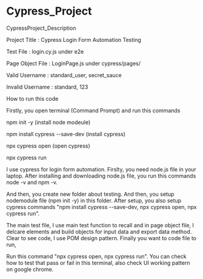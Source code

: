 # Cypress_Project
CypressProject_Description

Project Title         : Cypress Login Form Automation Testing 

Test File             : login.cy.js under e2e 

Page Object File      : LoginPage.js under cypress/pages/

Valid Username        : standard_user, secret_sauce 

Invalid Username      : standard, 123 


How to run this code 

Firstly, you open terminal (Command Prompt) and run this commands

npm init -y (install node modeule) 

npm install cypress --save-dev (install cypress) 

npx cypress open (open cypress) 

npx cypress run  


I use cypress for login form automation. Firslty, you need node.js file in your laptop. After installing and downloading node.js file, you run this commands node -v and npm -v.

And then, you create new folder about testing. And then, you setup nodemodule file (npm init -y) in this folder. After setup, you also setup cypress commands "npm install cypress --save-dev, npx cypress open, npx cypress run". 

The main test file, I use main test function to recall and in page object file, I delcare elements and build objects for input data and export data method. Clear to see code, I use POM design pattern. Finally you want to code file to run, 

Run this command "npx cypress open, npx cypress run". You can check how to test that pass or fail in this terminal, also check UI working pattern on google chrome.  




